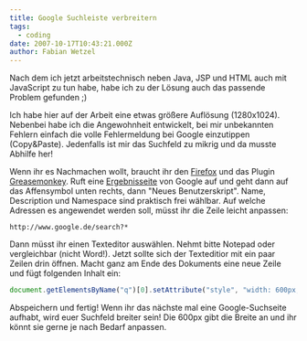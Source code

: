 ```yaml
---
title: Google Suchleiste verbreitern
tags:
  - coding
date: 2007-10-17T10:43:21.000Z
author: Fabian Wetzel
---
```


Nach dem ich jetzt arbeitstechnisch neben Java, JSP und HTML auch mit JavaScript zu tun habe, habe ich zu der Lösung auch das passende Problem gefunden ;)

Ich habe hier auf der Arbeit eine etwas größere Auflösung (1280x1024). Nebenbei habe ich die Angewohnheit entwickelt, bei mir unbekannten Fehlern einfach die volle Fehlermeldung bei Google einzutippen (Copy&amp;Paste). Jedenfalls ist mir das Suchfeld zu mikrig und da musste Abhilfe her!

Wenn ihr es Nachmachen wollt, braucht ihr den [Firefox](http://www.mozilla-europe.org/de/) und das Plugin [Greasemonkey](https://addons.mozilla.org/de/firefox/addon/748). Ruft eine [Ergebnisseite](http://www.google.de/search?q=Fabse) von Google auf und geht dann auf das Affensymbol unten rechts, dann "Neues Benutzerskript". Name, Description und Namespace sind praktisch frei wählbar. Auf welche Adressen es angewendet werden soll, müsst ihr die Zeile leicht anpassen:

    http://www.google.de/search?*

Dann müsst ihr einen Texteditor auswählen. Nehmt bitte Notepad oder vergleichbar (nicht Word!). Jetzt sollte sich der Texteditior mit ein paar Zeilen drin öffnen. Macht ganz am Ende des Dokuments eine neue Zeile und fügt folgenden Inhalt ein:

```js
document.getElementsByName("q")[0].setAttribute("style", "width: 600px;");
```
Abspeichern und fertig! Wenn ihr das nächste mal eine Google-Suchseite aufhabt, wird euer Suchfeld breiter sein! Die 600px gibt die Breite an und ihr könnt sie gerne je nach Bedarf anpassen.


